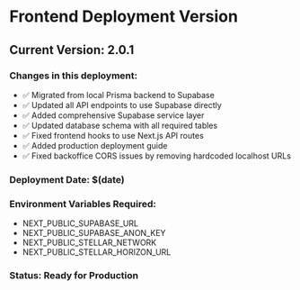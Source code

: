 # Frontend Deployment Version

## Current Version: 2.0.1

### Changes in this deployment:

- ✅ Migrated from local Prisma backend to Supabase
- ✅ Updated all API endpoints to use Supabase directly
- ✅ Added comprehensive Supabase service layer
- ✅ Updated database schema with all required tables
- ✅ Fixed frontend hooks to use Next.js API routes
- ✅ Added production deployment guide
- ✅ Fixed backoffice CORS issues by removing hardcoded localhost URLs

### Deployment Date: $(date)

### Environment Variables Required:

- NEXT_PUBLIC_SUPABASE_URL
- NEXT_PUBLIC_SUPABASE_ANON_KEY
- NEXT_PUBLIC_STELLAR_NETWORK
- NEXT_PUBLIC_STELLAR_HORIZON_URL

### Status: Ready for Production

